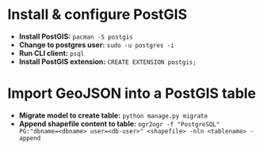 # Install & configure PostGIS
- **Install PostGIS:** `pacman -S postgis`
- **Change to postgres user:** `sudo -u postgres -i`
- **Run CLI client:** `psql`
- **Install PostGIS extension:** `CREATE EXTENSION postgis;`

# Import GeoJSON into a PostGIS table
- **Migrate model to create table:** `python manage.py migrate`
- **Append shapefile content to table:** `ogr2ogr -f "PostgreSQL" PG:"dbname=<dbname> user=<db-user>" <shapefile> -nln <tablename> -append`
